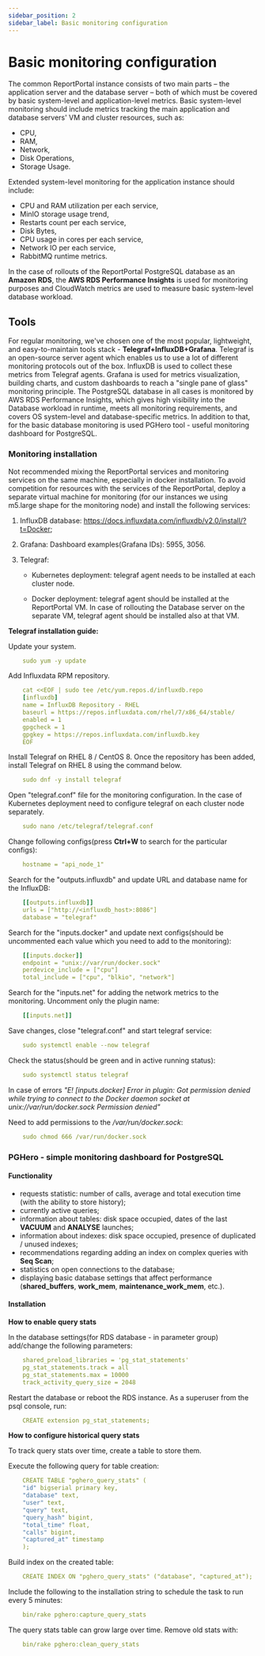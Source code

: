 ```yaml
---
sidebar_position: 2
sidebar_label: Basic monitoring configuration
---
```


# Basic monitoring configuration

The common ReportPortal instance consists of two main parts – the application server and the database server – both of which must be covered by basic system-level and application-level metrics. Basic system-level monitoring should include metrics tracking the main application and database servers' VM and cluster resources, such as:

- CPU,
- RAM,
- Network,
- Disk Operations,
- Storage Usage.

Extended system-level monitoring for the application instance should include:

- CPU and RAM utilization per each service,
- MinIO storage usage trend,
- Restarts count per each service,
- Disk Bytes,
- CPU usage in cores per each service,
- Network IO per each service,
- RabbitMQ runtime metrics.

In the case of rollouts of the ReportPortal PostgreSQL database as an **Amazon RDS**, the **AWS RDS Performance Insights** is used for monitoring purposes and CloudWatch metrics are used to measure basic system-level database workload.

## Tools

For regular monitoring, we've chosen one of the most popular, lightweight, and easy-to-maintain tools stack - **Telegraf+InfluxDB+Grafana**.
Telegraf is an open-source server agent which enables us to use a lot of different monitoring protocols out of the box. InfluxDB is used to collect these metrics from Telegraf agents. Grafana is used for metrics visualization, building charts, and custom dashboards to reach a "single pane of glass" monitoring principle.
The PostgreSQL database in all cases is monitored by AWS RDS Performance Insights, which gives high visibility into the Database workload in runtime, meets all monitoring requirements, and covers OS system-level and database-specific metrics.
In addition to that, for the basic database monitoring is used PGHero tool - useful monitoring dashboard for PostgreSQL.

### Monitoring installation

Not recommended mixing the ReportPortal services and monitoring services on the same machine, especially in docker installation. 
To avoid competition for resources with the services of the ReportPortal, deploy a separate virtual machine for monitoring (for our instances we using m5.large shape for the monitoring node) and install the following services: 

1) InfluxDB database: https://docs.influxdata.com/influxdb/v2.0/install/?t=Docker;

2) Grafana:
Dashboard examples(Grafana IDs): 5955, 3056.

3) Telegraf:

   - Kubernetes deployment: telegraf agent needs to be installed at each cluster node.
   
   - Docker deployment: telegraf agent should be installed at the ReportPortal VM. In case of rollouting the Database server on the separate VM, telegraf agent should be installed also at that VM.

**Telegraf installation guide:**

Update your system.

```yaml
    sudo yum -y update
```
Add Influxdata RPM repository.

```yaml
    cat <<EOF | sudo tee /etc/yum.repos.d/influxdb.repo
    [influxdb]
    name = InfluxDB Repository - RHEL 
    baseurl = https://repos.influxdata.com/rhel/7/x86_64/stable/
    enabled = 1
    gpgcheck = 1
    gpgkey = https://repos.influxdata.com/influxdb.key
    EOF
```

Install Telegraf on RHEL 8 / CentOS 8. Once the repository has been added, install Telegraf on RHEL 8 using the command below.

```yaml
    sudo dnf -y install telegraf
```
Open "telegraf.conf" file for the monitoring configuration. In the case of Kubernetes deployment need to configure telegraf on each cluster node separately.

```yaml
    sudo nano /etc/telegraf/telegraf.conf
```
Change following configs(press **Ctrl+W** to search for the particular configs):

```yaml
    hostname = "api_node_1"
```

Search for the "outputs.influxdb" and update URL and database name for the InfluxDB:

```yaml
    [[outputs.influxdb]]
    urls = ["http://<influxdb_host>:8086"]
    database = "telegraf"
```

Search for the "inputs.docker" and update next configs(should be uncommented each value which you need to add to the monitoring):

```yaml
    [[inputs.docker]]
    endpoint = "unix://var/run/docker.sock"
    perdevice_include = ["cpu"]
    total_include = ["cpu", "blkio", "network"]
```

Search for the "inputs.net" for adding the network metrics to the monitoring. Uncomment only the plugin name:

```yaml
    [[inputs.net]]
```

Save changes, close "telegraf.conf" and start telegraf service:

```yaml
    sudo systemctl enable --now telegraf
```

Check the status(should be green and in active running status):

```yaml
    sudo systemctl status telegraf
```

In case of errors _"E! [inputs.docker] Error in plugin: Got permission denied while trying to connect to the Docker daemon socket at unix://var/run/docker.sock Permission denied"_

Need to add permissions to the _/var/run/docker.sock_:

```yaml
    sudo chmod 666 /var/run/docker.sock
```

### PGHero - simple monitoring dashboard for PostgreSQL

#### Functionality

- requests statistic: number of calls, average and total execution time (with the ability to store history);
- currently active queries;
- information about tables: disk space occupied, dates of the last **VACUUM** and **ANALYSE** launches;
- information about indexes: disk space occupied, presence of duplicated / unused indexes;
- recommendations regarding adding an index on complex queries with **Seq Scan**;
- statistics on open connections to the database;
- displaying basic database settings that affect performance (**shared_buffers**, **work_mem**, **maintenance_work_mem**, etc.).

#### Installation

**How to enable query stats**

In the database settings(for RDS database - in parameter group) add/change the following parameters:

```yaml
    shared_preload_libraries = 'pg_stat_statements'
    pg_stat_statements.track = all
    pg_stat_statements.max = 10000
    track_activity_query_size = 2048
```

Restart the database or reboot the RDS instance.
As a superuser from the psql console, run:

```yaml
    CREATE extension pg_stat_statements;
```

**How to configure historical query stats**

To track query stats over time, create a table to store them.

Execute the following query for table creation:

```yaml
    CREATE TABLE "pghero_query_stats" (
    "id" bigserial primary key,
    "database" text,
    "user" text,
    "query" text,
    "query_hash" bigint,
    "total_time" float,
    "calls" bigint,
    "captured_at" timestamp
    );
```

Build index on the created table:

```yaml
    CREATE INDEX ON "pghero_query_stats" ("database", "captured_at");
```

Include the following to the installation string to schedule the task to run every 5 minutes:

```yaml
    bin/rake pghero:capture_query_stats
```

The query stats table can grow large over time. Remove old stats with:

```yaml
    bin/rake pghero:clean_query_stats
```




